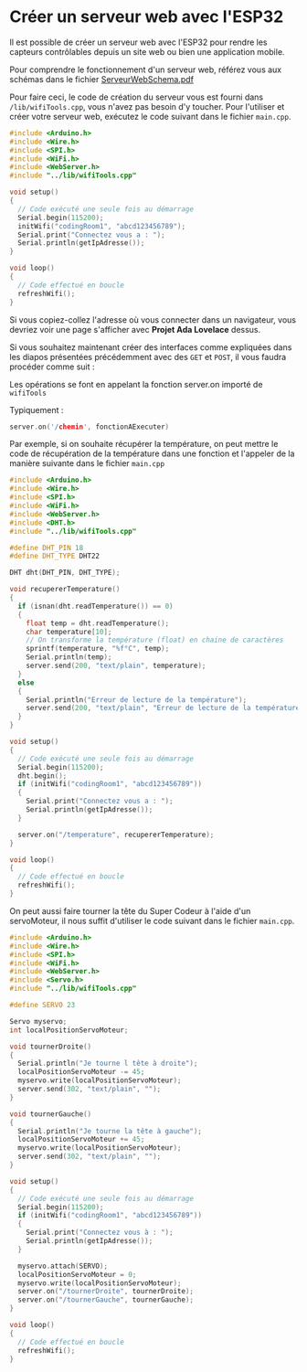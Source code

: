 # Créer un serveur web avec l'ESP32

Il est possible de créer un serveur web avec l'ESP32 pour rendre les capteurs contrôlables depuis un site web ou bien une application mobile.

Pour comprendre le fonctionnement d'un serveur web, référez vous aux schémas dans le fichier [ServeurWebSchema.pdf](./ServeurWebSchema.pdf)

Pour faire ceci, le code de création du serveur vous est fourni dans `/lib/wifiTools.cpp`, vous n'avez pas besoin d'y toucher. Pour l'utiliser et créer votre serveur web, exécutez le code suivant dans le fichier `main.cpp`.

```cpp
#include <Arduino.h>
#include <Wire.h>
#include <SPI.h>
#include <WiFi.h>
#include <WebServer.h>
#include "../lib/wifiTools.cpp"

void setup()
{
  // Code exécuté une seule fois au démarrage
  Serial.begin(115200);
  initWifi("codingRoom1", "abcd123456789");
  Serial.print("Connectez vous a : ");
  Serial.println(getIpAdresse());
}

void loop()
{
  // Code effectué en boucle
  refreshWifi();
}
```

Si vous copiez-collez l'adresse où vous connecter dans un navigateur, vous devriez voir une page s'afficher avec **Projet Ada Lovelace** dessus. 

Si vous souhaitez maintenant créer des interfaces comme expliquées dans les diapos présentées précédemment avec des `GET` et `POST`, il vous faudra procéder comme suit : 

Les opérations se font en appelant la fonction server.on importé de `wifiTools`

Typiquement :

```cpp
server.on('/chemin', fonctionAExecuter)
```

Par exemple, si on souhaite récupérer la température, on peut mettre le code de récupération de la température dans une fonction et l'appeler de la manière suivante dans le fichier `main.cpp`

```cpp
#include <Arduino.h>
#include <Wire.h>
#include <SPI.h>
#include <WiFi.h>
#include <WebServer.h>
#include <DHT.h>
#include "../lib/wifiTools.cpp"

#define DHT_PIN 18
#define DHT_TYPE DHT22

DHT dht(DHT_PIN, DHT_TYPE);

void recupererTemperature()
{
  if (isnan(dht.readTemperature()) == 0)
  {
    float temp = dht.readTemperature();
    char temperature[10];
    // On transforme la température (float) en chaine de caractères
    sprintf(temperature, "%f°C", temp); 
    Serial.println(temp);
    server.send(200, "text/plain", temperature);
  }
  else
  {
    Serial.println("Erreur de lecture de la température");
    server.send(200, "text/plain", "Erreur de lecture de la température");
  }
}

void setup()
{
  // Code exécuté une seule fois au démarrage
  Serial.begin(115200);
  dht.begin();
  if (initWifi("codingRoom1", "abcd123456789"))
  {
    Serial.print("Connectez vous a : ");
    Serial.println(getIpAdresse());
  }

  server.on("/temperature", recupererTemperature);
}

void loop()
{
  // Code effectué en boucle
  refreshWifi();
}
```

On peut aussi faire tourner la tête du Super Codeur à l'aide d'un servoMoteur, il nous suffit d'utiliser le code suivant dans le fichier `main.cpp`.

```cpp
#include <Arduino.h>
#include <Wire.h>
#include <SPI.h>
#include <WiFi.h>
#include <WebServer.h>
#include <Servo.h>
#include "../lib/wifiTools.cpp"

#define SERVO 23

Servo myservo;
int localPositionServoMoteur;

void tournerDroite()
{
  Serial.println("Je tourne l tête à droite");
  localPositionServoMoteur -= 45;
  myservo.write(localPositionServoMoteur);
  server.send(302, "text/plain", "");
}

void tournerGauche()
{
  Serial.println("Je tourne la tête à gauche");
  localPositionServoMoteur += 45;
  myservo.write(localPositionServoMoteur);
  server.send(302, "text/plain", "");
}

void setup()
{
  // Code exécuté une seule fois au démarrage
  Serial.begin(115200);
  if (initWifi("codingRoom1", "abcd123456789"))
  {
    Serial.print("Connectez vous à : ");
    Serial.println(getIpAdresse());
  }

  myservo.attach(SERVO);
  localPositionServoMoteur = 0;
  myservo.write(localPositionServoMoteur);
  server.on("/tournerDroite", tournerDroite);
  server.on("/tournerGauche", tournerGauche);
}

void loop()
{
  // Code effectué en boucle
  refreshWifi();
}
```
